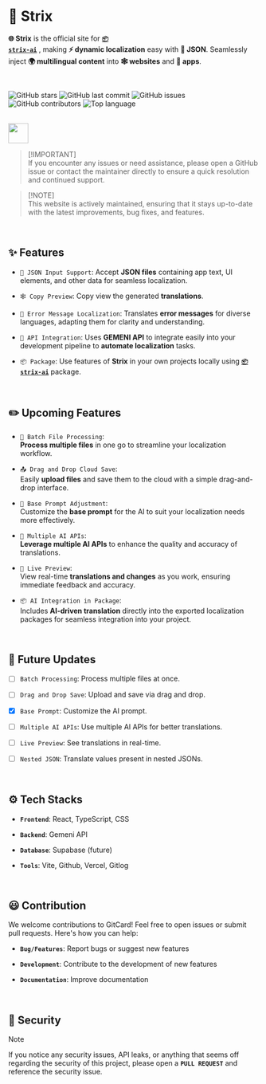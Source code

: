 # 🔦 Strix

**🌐 Strix** is the official site for <b><a href="https://github.com/divyanshudhruv/strix-ai/blob/main/package/README.md"><code>📦 strix-ai</code></a></b> , making **⚡ dynamic localization** easy with **📁 JSON**. Seamlessly inject **🌍 multilingual content** into **🕸️ websites** and **🔦 apps**.

<br>

![GitHub stars](https://img.shields.io/github/stars/divyanshudhruv/strix-ai?style=for-the-badge)
![GitHub last commit](https://img.shields.io/github/last-commit/divyanshudhruv/strix-ai.svg?style=for-the-badge)
![GitHub issues](https://img.shields.io/github/issues/divyanshudhruv/strix-ai.svg?style=for-the-badge)
![GitHub contributors](https://img.shields.io/github/contributors/divyanshudhruv/strix-ai.svg?style=for-the-badge)
![Top language](https://img.shields.io/github/languages/top/divyanshudhruv/strix-ai.svg?style=for-the-badge)

<br>

<img src="https://vercel.celsiusnarhwal.dev/api/divyanshudhruv/strix-ai" height="40">

<Br>

> [!IMPORTANT]<br>
> If you encounter any issues or need assistance, please open a GitHub issue or contact the maintainer directly to ensure a quick resolution and continued support.

> [!NOTE]<br>
> This website is actively maintained, ensuring that it stays up-to-date with the latest improvements, bug fixes, and features.

<br>

## ✨ Features

- `📁 JSON Input Support`: Accept **JSON files** containing app text, UI elements, and other data for seamless localization.

- `🕸️ Copy Preview`: Copy view the generated **translations**.

- `🚨 Error Message Localization`: Translates **error messages** for diverse languages, adapting them for clarity and understanding.

- `🔗 API Integration`: Uses **GEMENI API** to integrate easily into your development pipeline to **automate localization** tasks.

- `📦 Package`: Use features of **Strix** in your own projects locally using <b><a href="https://github.com/divyanshudhruv/strix-ai/blob/main/package/README.md"><code>📦 strix-ai</code></a></b> package.

<br>

## ✏️ Upcoming Features

- `📂 Batch File Processing`:  
  **Process multiple files** in one go to streamline your localization workflow.

- `📤 Drag and Drop Cloud Save`:  
  Easily **upload files** and save them to the cloud with a simple drag-and-drop interface.

- `🔄 Base Prompt Adjustment`:  
  Customize the **base prompt** for the AI to suit your localization needs more effectively.

- `🤖 Multiple AI APIs`:  
  **Leverage multiple AI APIs** to enhance the quality and accuracy of translations.

- `🔮 Live Preview`:  
  View real-time **translations and changes** as you work, ensuring immediate feedback and accuracy.

- `📦 AI Integration in Package`:  
  Includes **AI-driven translation** directly into the exported localization packages for seamless integration into your project.

<br>

## 🚨 Future Updates

- [ ] `Batch Processing`: Process multiple files at once.<br>

- [ ] `Drag and Drop Save`: Upload and save via drag and drop.<br>

- [x] `Base Prompt`: Customize the AI prompt.<br>

- [ ] `Multiple AI APIs`: Use multiple AI APIs for better translations.<br>

- [ ] `Live Preview`: See translations in real-time.<br>

- [ ] `Nested JSON`: Translate values present in nested JSONs.

<br>

## ⚙️ Tech Stacks

- **`Frontend`**: React, TypeScript, CSS

- **`Backend`**: Gemeni API

- **`Database`**: Supabase (future)

- **`Tools`**: Vite, Github, Vercel, Gitlog

<br>

## 😃 Contribution

We welcome contributions to GitCard! Feel free to open issues or submit pull requests. Here's how you can help:

- **`Bug/Features`**: Report bugs or suggest new features

- **`Development`**: Contribute to the development of new features

- **`Documentation`**: Improve documentation

<br>

## 🔐 Security

> [!NOTE]
> If you notice any security issues, API leaks, or anything that seems off regarding the security of this project, please open a **`PULL REQUEST`** and reference the security issue.
